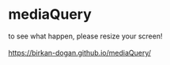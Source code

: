 # mediaQuery

to see what happen, please resize your screen! <br><br>
https://birkan-dogan.github.io/mediaQuery/
